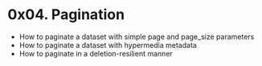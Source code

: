 # 0x04. Pagination

-   How to paginate a dataset with simple page and page_size parameters
-   How to paginate a dataset with hypermedia metadata
-   How to paginate in a deletion-resilient manner
